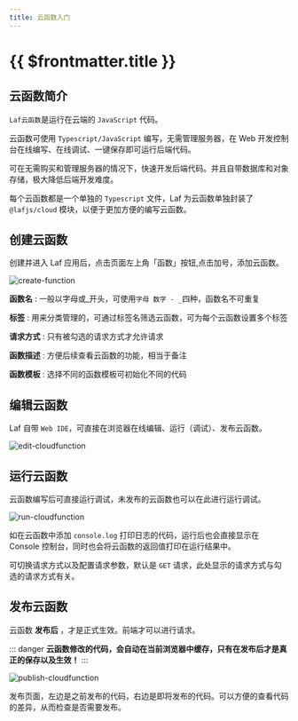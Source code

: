 ```yaml
---
title: 云函数入门
---
```


# {{ $frontmatter.title }}

## 云函数简介

`Laf云函数`是运行在云端的 `JavaScript` 代码。

云函数可使用 `Typescript/JavaScript` 编写，无需管理服务器，在 Web 开发控制台在线编写、在线调试、一键保存即可运行后端代码。

可在无需购买和管理服务器的情况下，快速开发后端代码。并且自带数据库和对象存储，极大降低后端开发难度。

每个云函数都是一个单独的 `Typescript` 文件，Laf 为云函数单独封装了 `@lafjs/cloud` 模块，以便于更加方便的编写云函数。

## 创建云函数

创建并进入 Laf 应用后，点击页面左上角「函数」按钮,点击加号，添加云函数。

![create-function](/doc-images/create-function.png)

**函数名** : 一般以字母或\_开头，可使用`字母 数字 - _`四种，函数名不可重复

**标签** : 用来分类管理的，可通过标签名筛选云函数，可为每个云函数设置多个标签

**请求方式** : 只有被勾选的请求方式才允许请求

**函数描述** : 方便后续查看云函数的功能，相当于备注

**函数模板** : 选择不同的函数模板可初始化不同的代码

## 编辑云函数

Laf 自带 `Web IDE`，可直接在浏览器在线编辑、运行（调试）、发布云函数。

![edit-cloudfunction](/doc-images/edit-cloudfunction.png)

## 运行云函数

云函数编写后可直接运行调试，未发布的云函数也可以在此进行运行调试。

![run-cloudfunction](/doc-images/run-cloudfunction.png)

如在云函数中添加 `console.log` 打印日志的代码，运行后也会直接显示在 Console 控制台，同时也会将云函数的返回值打印在运行结果中。

可切换请求方式以及配置请求参数，默认是 `GET` 请求，此处显示的请求方式与勾选的请求方式有关。

## 发布云函数

云函数 **发布后** ，才是正式生效。前端才可以进行请求。

::: danger
**云函数修改的代码，会自动在当前浏览器中缓存，只有在发布后才是真正的保存以及生效！**
:::

![publish-cloudfunction](/doc-images/publish-cloudfunction.png)

发布页面，左边是之前发布的代码，右边是即将发布的代码。可以方便的查看代码的差异，从而检查是否需要发布。
